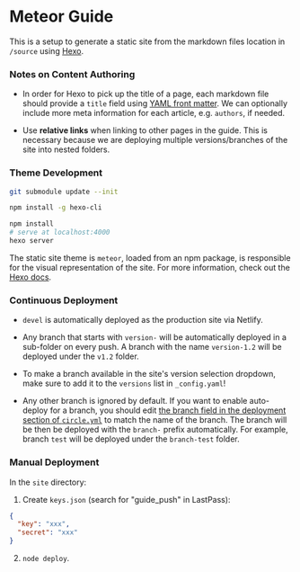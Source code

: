 # Meteor Guide

This is a setup to generate a static site from the markdown files location in `/source` using [Hexo](https://hexo.io/).

### Notes on Content Authoring

- In order for Hexo to pick up the title of a page, each markdown file should provide a `title` field using [YAML front matter](http://jekyllrb.com/docs/frontmatter/). We can optionally include more meta information for each article, e.g. `authors`, if needed.

- Use **relative links** when linking to other pages in the guide. This is necessary because we are deploying multiple versions/branches of the site into nested folders.

### Theme Development

``` bash
git submodule update --init

npm install -g hexo-cli

npm install
# serve at localhost:4000
hexo server
```

The static site theme is `meteor`, loaded from an npm package, is responsible for the visual representation of the site. For more information, check out the [Hexo docs](https://hexo.io/docs/index.html).

### Continuous Deployment

- `devel` is automatically deployed as the production site via Netlify.

- Any branch that starts with `version-` will be automatically deployed in a sub-folder on every push. A branch with the name `version-1.2` will be deployed under the `v1.2` folder.

- To make a branch available in the site's version selection dropdown, make sure to add it to the `versions` list in `_config.yaml`!

- Any other branch is ignored by default. If you want to enable auto-deploy for a branch, you should edit [the branch field in the deployment section of `circle.yml`](https://github.com/meteor/guide/blob/master/circle.yml#L18) to match the name of the branch. The branch will be then be deployed with the `branch-` prefix automatically. For example, branch `test` will be deployed under the `branch-test` folder.

### Manual Deployment

In the `site` directory:

1. Create `keys.json` (search for "guide_push" in LastPass):

  ``` json
  {
    "key": "xxx",
    "secret": "xxx"
  }
  ```

2. `node deploy`.
